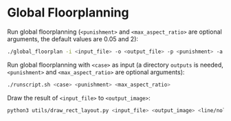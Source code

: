 # Global Floorplanning

Run global floorplanning (`<punishment>` and `<max_aspect_ratio>` are optional arguments, the default values are 0.05 and 2):

```sh
./global_floorplan -i <input_file> -o <output_file> -p <punishment> -a <max_aspect_ratio>
```



Run global floorplanning with `<case>` as input (a directory `outputs` is needed, `<punishment>` and `<max_aspect_ratio>` are optional arguments):

```sh
./runscript.sh <case> <punishment> <max_aspect_ratio>
```



Draw the result of `<input_file>` to `<output_image>`:

``` sh
python3 utils/draw_rect_layout.py <input_file> <output_image> <line/noline>
```

